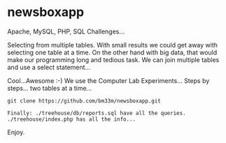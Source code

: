 # newsboxapp

Apache, MySQL, PHP, SQL Challenges...

Selecting from multiple tables.
With small results we could get away with selecting one table at a time.
On the other hand with big data, that would make our programming long and tedious task.
We can join multiple tables and use a select statement...

Cool...Awesome :-)
We use the Computer Lab Experiments...
Steps by steps... two tables at a time...

```
git clone https://github.com/bm33m/newsboxapp.git

Finally: ./treehouse/db/reports.sql have all the queries.
./treehouse/index.php has all the info...
```

Enjoy.
